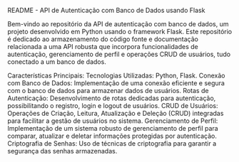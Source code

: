 README - API de Autenticação com Banco de Dados usando Flask

Bem-vindo ao repositório da API de autenticação com banco de dados, um projeto desenvolvido em Python usando o framework Flask. Este repositório é dedicado ao armazenamento do código fonte e documentação relacionada a uma API robusta que incorpora funcionalidades de autenticação, gerenciamento de perfil e operações CRUD de usuários, tudo conectado a um banco de dados.

Características Principais:
Tecnologias Utilizadas: Python, Flask.
Conexão com Banco de Dados: Implementação de uma conexão eficiente e segura com o banco de dados para armazenar dados de usuários.
Rotas de Autenticação: Desenvolvimento de rotas dedicadas para autenticação, possibilitando o registro, login e logout de usuários.
CRUD de Usuários: Operações de Criação, Leitura, Atualização e Deleção (CRUD) integradas para facilitar a gestão de usuários no sistema.
Gerenciamento de Perfil: Implementação de um sistema robusto de gerenciamento de perfil para comparar, atualizar e deletar informações protegidas por autenticação.
Criptografia de Senhas: Uso de técnicas de criptografia para garantir a segurança das senhas armazenadas.
